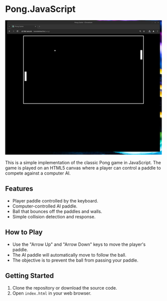 # Pong.JavaScript

![screenshot](https://github.com/lostjared/Pong.JavaScript/blob/main/pong.jpeg)

This is a simple implementation of the classic Pong game in JavaScript. The game is played on an HTML5 canvas where a player can control a paddle to compete against a computer AI.

## Features

- Player paddle controlled by the keyboard.
- Computer-controlled AI paddle.
- Ball that bounces off the paddles and walls.
- Simple collision detection and response.

## How to Play

- Use the "Arrow Up" and "Arrow Down" keys to move the player's paddle.
- The AI paddle will automatically move to follow the ball.
- The objective is to prevent the ball from passing your paddle.

## Getting Started

1. Clone the repository or download the source code.
2. Open `index.html` in your web browser.
